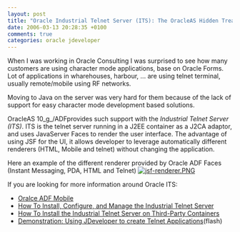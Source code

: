 ```yaml
---
layout: post
title: "Oracle Industrial Telnet Server (ITS): The OracleAS Hidden Treasure.."
date: 2006-03-13 20:28:35 +0100
comments: true
categories: oracle jdeveloper
---
```

When I was working in Oracle Consulting I was surprised to see how many customers are using character mode applications, base on Oracle Forms. Lot of applications in wharehouses, harbour, ... are using telnet terminal, usually remote/mobile using RF networks.

Moving to Java on the server was very hard for them because of the lack of support for easy character mode development based solutions.

OracleAS 10_g_/ADFprovides such support with the _Industrial Telnet Server (ITS)_.  ITS is the telnet server running in a J2EE container as a J2CA adaptor, and uses JavaServer Faces to render the user interface. The advantage of using JSF for the UI, it allows developer to leverage automatically different renderers (HTML, Mobile and telnet) without changing the application.

Here an example of the different renderer provided by Oracle ADF Faces (Instant Messaging, PDA, HTML and Telnet)
[![jsf-renderer.PNG](http://farm1.static.flickr.com/172/388762316_44c01f4260_o.png)](http://farm1.static.flickr.com/172/388762316_44c01f4260_o.png)

If you are looking for more information around Oracle ITS:

*   [Oralce ADF Mobile](http://www.oracle.com/technology/products/iaswe/adfmb.html)
*   [How To Install, Configure, and Manage the Industrial Telnet Server](http://www.oracle.com/technology/products/jdev/101/howtos/telnet/index.html)
*   [How To Install the Industrial Telnet Server on Third-Party Containers](http://www.oracle.com/technology/products/iaswe/adfmb/mbl_pits3pinstall.html)
*   [Demonstration: Using JDeveloper to create Telnet Applications](http://www.oracle.com/technology/products/iaswe/adfmb/tiki-download_file.php152_telnet.swf)(flash)
